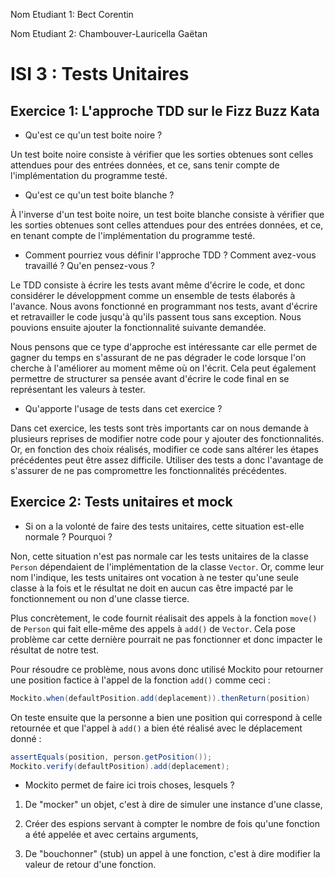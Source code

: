 Nom Etudiant 1: Bect Corentin

Nom Etudiant 2: Chambouver-Lauricella Gaëtan

# ISI 3 : Tests Unitaires

## Exercice 1: L'approche TDD sur le Fizz Buzz Kata

* Qu'est ce qu'un test boite noire ?

Un test boite noire consiste à vérifier que les sorties obtenues sont celles attendues pour des entrées données, et ce, sans tenir compte de l'implémentation du programme testé.

* Qu'est ce qu'un test boite blanche ?

À l'inverse d'un test boite noire, un test boite blanche consiste à vérifier que les sorties obtenues sont celles attendues pour des entrées données, et ce, en tenant compte de l'implémentation du programme testé.

* Comment pourriez vous définir l'approche TDD ? Comment avez-vous travaillé ? Qu'en pensez-vous ?

Le TDD consiste à écrire les tests avant même d'écrire le code, et donc considérer le développment comme un ensemble de tests élaborés à l'avance. Nous avons fonctionné en programmant nos tests, avant d'écrire et retravailler le code jusqu'à qu'ils passent tous sans exception. Nous pouvions ensuite ajouter la fonctionnalité suivante demandée.

Nous pensons que ce type d'approche est intéressante car elle permet de gagner du temps en s'assurant de ne pas dégrader le code lorsque l'on cherche à l'améliorer au moment même où on l'écrit. Cela peut également permettre de structurer sa pensée avant d'écrire le code final en se représentant les valeurs à tester.

* Qu'apporte l'usage de tests dans cet exercice ?

Dans cet exercice, les tests sont très importants car on nous demande à plusieurs reprises de modifier notre code pour y ajouter des fonctionnalités. Or, en fonction des choix réalisés, modifier ce code sans altérer les étapes précédentes peut être assez difficile. Utiliser des tests a donc l'avantage de s'assurer de ne pas compromettre les fonctionnalités précédentes.

## Exercice 2: Tests unitaires et mock

* Si on a la volonté de faire des tests unitaires, cette situation est-elle normale ? Pourquoi ?

Non, cette situation n'est pas normale car les tests unitaires de la classe `Person` dépendaient de l'implémentation de la classe `Vector`. Or, comme leur nom l'indique, les tests unitaires ont vocation à ne tester qu'une seule classe à la fois et le résultat ne doit en aucun cas être impacté par le fonctionnement ou non d'une classe tierce.

Plus concrètement, le code fournit réalisait des appels à la fonction `move()` de `Person` qui fait elle-même des appels à `add()` de `Vector`. Cela pose problème car cette dernière pourrait ne pas fonctionner et donc impacter le résultat de notre test.

Pour résoudre ce problème, nous avons donc utilisé Mockito pour retourner une position factice à l'appel de la fonction `add()` comme ceci :

````java
Mockito.when(defaultPosition.add(deplacement)).thenReturn(position)
````

On teste ensuite que la personne a bien une position qui correspond à celle retournée et que l'appel à `add()` a bien été réalisé avec le déplacement donné :

````java
assertEquals(position, person.getPosition());
Mockito.verify(defaultPosition).add(deplacement);
````

* Mockito permet de faire ici trois choses, lesquels ?

1) De "mocker" un objet, c'est à dire de simuler une instance d'une classe,

2) Créer des espions servant à compter le nombre de fois qu'une fonction a été appelée et avec certains arguments,

3) De "bouchonner" (stub) un appel à une fonction, c'est à dire modifier la valeur de retour d'une fonction.